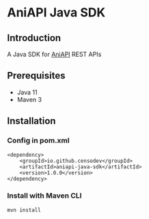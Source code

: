 # AniAPI Java SDK
## Introduction
A Java SDK for [AniAPI](https://github.com/AniAPI-Team/AniAPI) REST APIs

## Prerequisites
* Java 11
* Maven 3

## Installation
### Config in pom.xml
```
<dependency>
    <groupId>io.github.censodev</groupId>
    <artifactId>aniapi-java-sdk</artifactId>
    <version>1.0.0</version>
</dependency>
```
### Install with Maven CLI
```
mvn install
```
